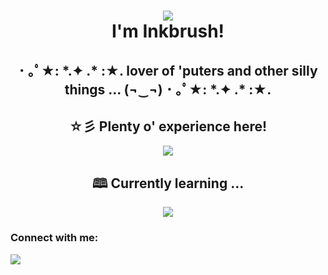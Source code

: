 <h1 align="center"><img src="https://user-images.githubusercontent.com/101950684/226711099-5aedd14b-f25e-4a12-91ea-3287ed250056.gif"/> 
<br> 
I'm Inkbrush! 
</h1>
<h2 align="center">･ ｡ﾟ★: *.✦ .* :★. lover of 'puters and other silly things ... (¬‿¬) ･ ｡ﾟ★: *.✦ .* :★.</h2>


<h2 align="center"> ☆彡 Plenty o' experience here!</h2>
<p align="center">
  <a href="https://skillicons.dev">
    <img src="https://skillicons.dev/icons?i=css,ae,blender,html,pr,py,js"/>
  </a>
</p>

<h2 align="center"> 🕮 Currently learning ... </h2>
<p align="center">
  <a href="https://skillicons.dev">
    <img src="https://skillicons.dev/icons?i=bootstrap,cs,unity,xd,docker"/>
  </a>
</p>

<h3 align="left">Connect with me:</h3>
<img src="https://user-images.githubusercontent.com/101950684/226710537-6999a415-b0f1-4065-b11a-0407249e1a8a.gif"/>
